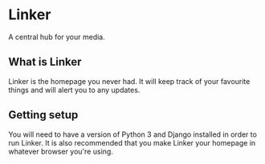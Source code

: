 # Linker
A central hub for your media.

## What is Linker
Linker is the homepage you never had. It will keep track of your favourite things and will alert you to any updates.

## Getting setup
You will need to have a version of Python 3 and Django installed in order to run Linker. It is also recommended that you make Linker your homepage in whatever browser you're using.
